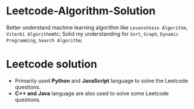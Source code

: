 # Leetcode-Algorithm-Solution
Better understand machine learning algorithm like `Levenshtein Algorithm`, `Viterbi Algorithm`etc; Solid my understanding for `Sort`, `Graph`, `Dynamic Programming`, `Search Algorithm`. 

# Leetcode solution
  - Primarily used **Python** and **JavaScript** language to solve the Leetcode questions.
  - **C++ and Java** language are also used to solve some Leetcode questions.

